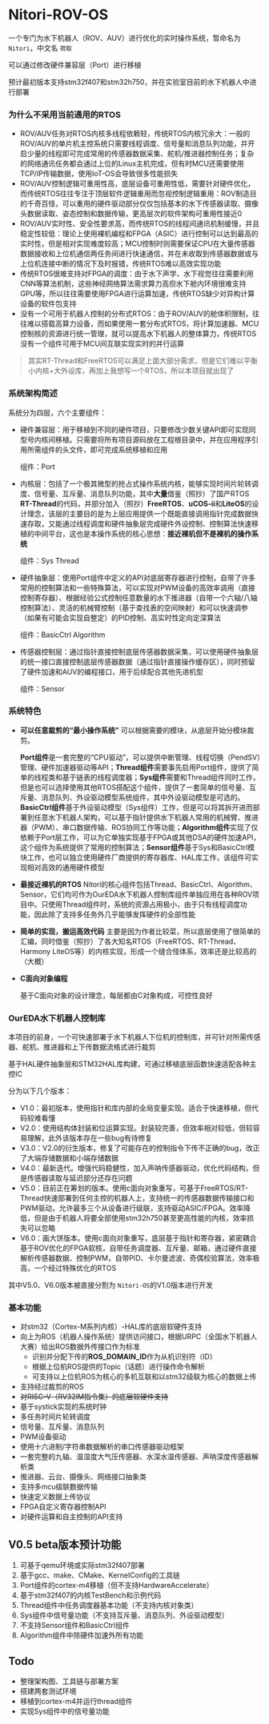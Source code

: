 # Nitori-ROV-OS

一个专门为水下机器人（ROV、AUV）进行优化的实时操作系统，暂命名为 `Nitori`，中文名 `荷取`

可以通过修改硬件兼容层（Port）进行移植

预计最初版本支持stm32f407和stm32h750，并在实验室目前的水下机器人中进行部署

### 为什么不采用当前通用的RTOS

* ROV/AUV任务对RTOS内核多线程依赖轻，传统RTOS内核冗余大：一般的ROV/AUV的单片机主控系统只需要线程调度、信号量和消息队列功能，并开启少量的线程即可完成常用的传感器数据采集、舵机/推进器控制任务；复杂的网络通讯任务都会通过上位的Linux主机完成，但有时MCU还需要使用TCP/IP传输数据，使用IoT-OS会导致很多性能损失
* ROV/AUV控制逻辑可重用性高，底层设备可重用性低，需要针对硬件优化，而传统RTOS往往专注于顶层软件逻辑重用而忽视控制逻辑重用：ROV制造目的千奇百怪，可以重用的硬件驱动部分仅仅包括基本的水下传感器读取、摄像头数据读取、姿态控制和数据传输，更高层次的软件架构可重用性接近0
* ROV/AUV实时性、安全性要求高，而传统RTOS的线程间通讯机制缓慢，并且稳定性较低：理论上使用裸机编程和FPGA（ASIC）进行控制可以达到最高的实时性，但是相对实现难度较高；MCU控制时则需要保证CPU在大量传感器数据接收和上位机通信两任务间进行快速通信，并在未收取到传感器数据或与上位机连接中断的情况下及时报错，传统RTOS难以高效实现功能
* 传统RTOS很难支持对FPGA的调度：由于水下声学、水下视觉往往需要利用CNN等算法机制，这些神经网络算法需求算力高但水下舱内环境很难支持GPU等，所以往往需要使用FPGA进行运算加速，传统RTOS缺少对异构计算设备的软件包支持
* 没有一个可用于机器人控制的分布式RTOS：由于ROV/AUV的舱体积限制，往往难以搭载高算力设备，而如果使用一套分布式RTOS，将计算加速器、MCU控制核的资源进行统一管理，就可以提高水下机器人的整体算力，传统RTOS没有一个组件可用于MCU间互联实现实时的并行运算

> 其实RT-Thread和FreeRTOS可以满足上面大部分需求，但是它们难以平衡小内核+大外设库，再加上我想写一个RTOS，所以本项目就出现了

### 系统架构简述

系统分为四层，六个主要组件：

* 硬件兼容层：用于移植到不同的硬件项目，只要修改少数关键API即可实现同型号内核间移植。只需要将所有项目源码放在工程根目录中，并在应用程序引用所需组件的头文件，即可完成系统移植和应用

  组件：Port
* 内核层：包括了一个极其微型的抢占式操作系统内核，能够实现时间片轮转调度、信号量、互斥量、消息队列功能，其中**大量**借鉴（照抄）了国产RTOS **RT-Thread**的代码，并部分加入（照抄）**FreeRTOS**、**uCOS-ii**和**LiteOS**的设计理念，该层的主要目的是为上层应用提供一个既能直接调用指针完成数据快速存取，又能通过线程调度和硬件抽象层完成硬件外设控制、控制算法快速移植的中间平台，这也是本操作系统的核心思想：**接近裸机但不是裸机的操作系统**

  组件：Sys	Thread
* 硬件抽象层：使用Port组件中定义的API对底层寄存器进行控制，自带了许多常用的控制算法和一些特殊算法，可以实现对PWM设备的高效率调用（直接控制寄存器）、根据经验公式控制任意数量的水下推进器（自带一个六轴/八轴控制算法）、灵活的机械臂控制（基于查找表的空间映射）和可以快速调参（如果有可能会实现自整定）的PID控制、高实时性定向定深算法

  组件：BasicCtrl	Algorithm
* 传感器控制层：通过指针直接控制底层传感器数据采集，可以使用硬件抽象层的统一接口直接控制底层传感器数据（通过指针直接操作缓存区），同时预留了硬件加速和AUV的编程接口，用于后续配合其他先进机型

  组件：Sensor

### 系统特色

* **可以任意裁剪的“最小操作系统”**
  可以根据需要的模块，从底层开始分模块裁剪。

  **Port组件**是一套完整的“CPU驱动”，可以提供中断管理、线程切换（PendSV）管理、硬件加速器驱动等API；**Thread组件**需要事先启用Port组件，提供了简单的线程类和基于链表的线程调度器；**Sys组件**需要和Thread组件同时工作，但是也可以选择使用其他RTOS搭配这个组件，提供了一套简单的信号量、互斥量、消息队列、外设驱动模型系统组件，其中外设驱动模型是可选的。**BasicCtrl组件**基于外设驱动模型（Sys组件）工作，但是可以将其拆开进而部署到任意水下机器人架构，可以基于指针提供水下机器人常用的机械臂、推进器（PWM）、串口数据传输、ROS协同工作等功能；**Algorithm组件**实现了仅依赖于Port层工作，可以为它单独实现基于FPGA或其他DSA的硬件加速API，这个组件为系统提供了常用的控制算法；**Sensor组件**基于Sys和BasicCtrl模块工作，也可以独立使用硬件厂商提供的寄存器库、HAL库工作，该组件可实现相对高效的通用硬件模型

* **最接近裸机的RTOS**
  Nitori的核心组件包括Thread、BasicCtrl、Algorithm、Sensor，它们均可作为OurEDA水下机器人控制库组件单独应用在各种ROV项目中。只使用Thread组件时，系统的资源占用极小，由于只有线程调度功能，因此除了支持多任务外几乎能够发挥硬件的全部性能
  
* **简单的实现，搬运高效代码**
  主要是因为作者比较菜，所以底层使用了很简单的汇编，同时借鉴（照抄）了各大知名RTOS（FreeRTOS、RT-Thread、Harmony LiteOS等）的内核实现，形成一个缝合怪体系，效率还是比较高的（大概）
  
* **C面向对象编程**

  基于C面向对象的设计理念，每层都由C对象构成，可控性良好

### OurEDA水下机器人控制库

本项目的前身，一个可快速部署于水下机器人下位机的控制库，并可针对所需传感器、舵机、推进器和上下传数据流格式进行裁剪

基于HAL硬件抽象层和STM32HAL库构建，可通过移植底层函数快速适配各种主控IC

分为以下几个版本：

* V1.0：最初版本，使用指针和库内部的全局变量实现。适合于快速移植，但代码较难看懂
* V2.0：使用结构体封装和位运算实现。封装较完善，但效率相对较低，但较容易理解，此外该版本存在一些bug有待修复
* V3.0：V2.0的衍生版本，修复了可能存在的控制指令下传不正确的bug，改正了大端存储数据和小端存储数据
* V4.0：最新迭代。增强代码稳健性，加入声呐传感器驱动，优化代码结构，但是传感器读取与延迟部分还存在问题
* V5.0：目前正在筹划的版本。使用c面向对象重写，可基于FreeRTOS/RT-Thread快速部署到任何主控的机器人上，支持统一的传感器数据传输接口和PWM驱动，允许最多三个从设备进行级联，支持驱动ASIC/FPGA。效率降低，但是由于机器人将要全部使用stm32h750甚至更高性能的内核，效率损失可以忽略
* V6.0：画大饼版本。使用c面向对象重写，底层基于指针和寄存器，紧密耦合基于ROV优化的FPGA软核，自带任务调度器、互斥量、邮箱，通过硬件直接解析传感器数据、控制PWM，自带PID、卡尔曼滤波、奇偶校验算法，效率极高，一个经过特殊优化的RTOS

其中V5.0、V6.0版本被直接分割为 `Nitori-OS`的V1.0版本进行开发

### 基本功能

* 对stm32（Cortex-M系列内核）-HAL库的底层软硬件支持
* 向上为ROS（机器人操作系统）提供访问接口，根据URPC（全国水下机器人大赛）给出ROS数据外传接口作为标准
  * 识别并分配下传的**ROS_DOMAIN_ID**作为从机识别符（ID）
  * 根据上位机ROS提供的Topic（话题）进行操作命令解析
  * 可支持以上位机ROS为核心的多机互联和以stm32级联为核心的数据上传
* 支持经过裁剪的ROS
* ~~对RISC-V（RV32IM指令集）的底层软硬件支持~~
* 基于systick实现的系统时钟
* 多任务时间片轮转调度
* 信号量、互斥量、消息队列
* PWM设备驱动
* 使用十六进制/字符串数据解析的串口传感器驱动框架
* 一套完整的九轴、温湿度大气压传感器、水深水温传感器、声呐深度传感器解析类
* 推进器、云台、摄像头、网络接口抽象类
* 支持多mcu级联数据传输
* 快速定义数据上传协议
* FPGA自定义寄存器控制API
* 对硬件运算和自主控制的API支持

## V0.5 beta版本预计功能

1. 可基于qemu环境或实际stm32f407部署
2. 基于gcc、make、CMake、KernelConfig的工具链
3. Port组件的cortex-m4移植（但不支持HardwareAccelerate）
4. 基于stm32f407的内核TestBench和示例代码
5. Thread组件中任务调度器基本功能（不支持内核对象类）
6. Sys组件中信号量功能（不支持互斥量、消息队列、外设驱动模型）
7. 不支持Sensor组件和BasicCtrl组件
8. Algorithm组件中除硬件加速外所有功能

## Todo

* 整理架构图、工具链与部署方案
* 搭建两套测试环境
* 移植到cortex-m4并运行thread组件
* 实现Sys组件中的信号量功能

